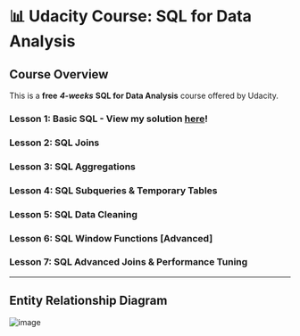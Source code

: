 # 📊 Udacity Course: SQL for Data Analysis

## Course Overview

This is a **free** ***4-weeks*** **SQL for Data Analysis** course offered by Udacity. 

### Lesson 1: Basic SQL - View my solution [here](https://github.com/katiehuangx/Udacity-SQL-for-Data-Analysis/blob/main/Lesson%201:%20Basic%20SQL.md)!

### Lesson 2: SQL Joins

### Lesson 3: SQL Aggregations

### Lesson 4: SQL Subqueries & Temporary Tables

### Lesson 5: SQL Data Cleaning

### Lesson 6: SQL Window Functions [Advanced]

### Lesson 7: SQL Advanced Joins & Performance Tuning

***

## Entity Relationship Diagram

![image](https://user-images.githubusercontent.com/81607668/129864934-84e25368-7b19-430e-a5e4-2ab48e2dd9d2.png)



